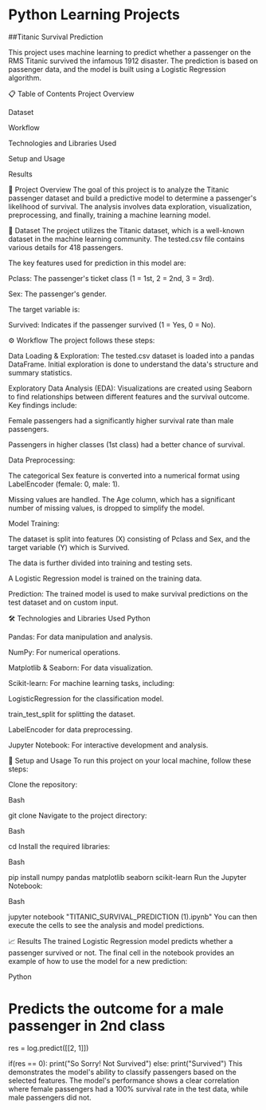 ﻿# Python Learning Projects 


##Titanic Survival Prediction

This project uses machine learning to predict whether a passenger on the RMS Titanic survived the infamous 1912 disaster. The prediction is based on passenger data, and the model is built using a Logistic Regression algorithm.

📋 Table of Contents
Project Overview

Dataset

Workflow

Technologies and Libraries Used

Setup and Usage

Results

🔭 Project Overview
The goal of this project is to analyze the Titanic passenger dataset and build a predictive model to determine a passenger's likelihood of survival. The analysis involves data exploration, visualization, preprocessing, and finally, training a machine learning model.

💾 Dataset
The project utilizes the Titanic dataset, which is a well-known dataset in the machine learning community. The tested.csv file contains various details for 418 passengers.

The key features used for prediction in this model are:

Pclass: The passenger's ticket class (1 = 1st, 2 = 2nd, 3 = 3rd).

Sex: The passenger's gender.

The target variable is:

Survived: Indicates if the passenger survived (1 = Yes, 0 = No).

⚙️ Workflow
The project follows these steps:

Data Loading & Exploration: The tested.csv dataset is loaded into a pandas DataFrame. Initial exploration is done to understand the data's structure and summary statistics.

Exploratory Data Analysis (EDA): Visualizations are created using Seaborn to find relationships between different features and the survival outcome. Key findings include:

Female passengers had a significantly higher survival rate than male passengers.

Passengers in higher classes (1st class) had a better chance of survival.

Data Preprocessing:

The categorical Sex feature is converted into a numerical format using LabelEncoder (female: 0, male: 1).

Missing values are handled. The Age column, which has a significant number of missing values, is dropped to simplify the model.

Model Training:

The dataset is split into features (X) consisting of Pclass and Sex, and the target variable (Y) which is Survived.

The data is further divided into training and testing sets.

A Logistic Regression model is trained on the training data.

Prediction: The trained model is used to make survival predictions on the test dataset and on custom input.

🛠️ Technologies and Libraries Used
Python

Pandas: For data manipulation and analysis.

NumPy: For numerical operations.

Matplotlib & Seaborn: For data visualization.

Scikit-learn: For machine learning tasks, including:

LogisticRegression for the classification model.

train_test_split for splitting the dataset.

LabelEncoder for data preprocessing.

Jupyter Notebook: For interactive development and analysis.

🚀 Setup and Usage
To run this project on your local machine, follow these steps:

Clone the repository:

Bash

git clone <your-repository-url>
Navigate to the project directory:

Bash

cd <project-directory>
Install the required libraries:

Bash

pip install numpy pandas matplotlib seaborn scikit-learn
Run the Jupyter Notebook:

Bash

jupyter notebook "TITANIC_SURVIVAL_PREDICTION (1).ipynb"
You can then execute the cells to see the analysis and model predictions.

📈 Results
The trained Logistic Regression model predicts whether a passenger survived or not. The final cell in the notebook provides an example of how to use the model for a new prediction:

Python

# Predicts the outcome for a male passenger in 2nd class
res = log.predict([[2, 1]])

if(res == 0):
  print("So Sorry! Not Survived")
else:
  print("Survived")
This demonstrates the model's ability to classify passengers based on the selected features. The model's performance shows a clear correlation where female passengers had a 100% survival rate in the test data, while male passengers did not.

